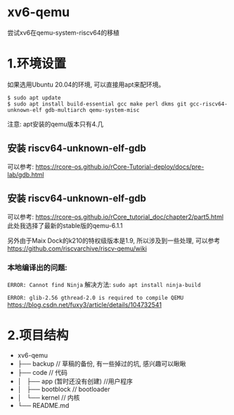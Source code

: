 # xv6-qemu
尝试xv6在qemu-system-riscv64的移植

# 1.环境设置

如果选用Ubuntu 20.04的环境, 可以直接用apt来配环境。

```
$ sudo apt update
$ sudo apt install build-essential gcc make perl dkms git gcc-riscv64-unknown-elf gdb-multiarch qemu-system-misc
```

注意: apt安装的qemu版本只有4.几

## 安装 riscv64-unknown-elf-gdb

可以参考:
https://rcore-os.github.io/rCore-Tutorial-deploy/docs/pre-lab/gdb.html

## 安装 riscv64-unknown-elf-gdb

可以参考:
https://rcore-os.github.io/rCore_tutorial_doc/chapter2/part5.html
此处我选择了最新的stable版的qemu-6.1.1

另外由于Maix Dock的k210的特权级版本是1.9, 所以涉及到一些处理, 可以参考
https://github.com/riscvarchive/riscv-qemu/wiki

### 本地编译出的问题:

```ERROR: Cannot find Ninja```
解决方法: ```sudo apt install ninja-build```

```ERROR: glib-2.56 gthread-2.0 is required to compile QEMU```
https://blog.csdn.net/fuxy3/article/details/104732541

# 2.项目结构

- xv6-qemu
- ├── backup                  //  草稿的备份, 有一些掉过的坑, 感兴趣可以瞅瞅
- ├── code                    //  代码
- │   ├── app (暂时还没有创建)  //用户程序
- │   ├── bootblock           // bootloader
- │   └── kernel              // 内核
- └── README.md
